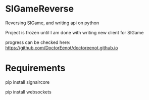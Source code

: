 # SIGameReverse
Reversing SIGame, and writing api on python

Project is frozen until I am done with writing new client for SIGame

progress can be checked here:
https://github.com/DoctorEenot/doctoreenot.github.io

# Requirements
pip install signalrcore

pip install websockets
